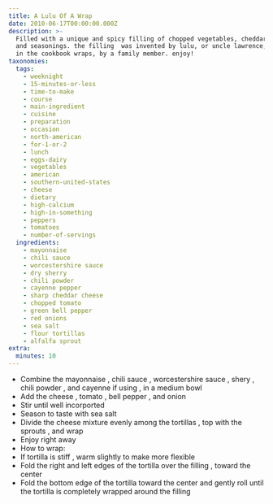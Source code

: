 ```yaml
---
title: A Lulu Of A Wrap
date: 2010-06-17T00:00:00.000Z
description: >-
  Filled with a unique and spicy filling of chopped vegetables, cheddar cheese,
  and seasonings. the filling  was invented by lulu, or uncle lawrence, and put
  in the cookbook wraps, by a family member. enjoy!
taxonomies:
  tags:
    - weeknight
    - 15-minutes-or-less
    - time-to-make
    - course
    - main-ingredient
    - cuisine
    - preparation
    - occasion
    - north-american
    - for-1-or-2
    - lunch
    - eggs-dairy
    - vegetables
    - american
    - southern-united-states
    - cheese
    - dietary
    - high-calcium
    - high-in-something
    - peppers
    - tomatoes
    - number-of-servings
  ingredients:
    - mayonnaise
    - chili sauce
    - worcestershire sauce
    - dry sherry
    - chili powder
    - cayenne pepper
    - sharp cheddar cheese
    - chopped tomato
    - green bell pepper
    - red onions
    - sea salt
    - flour tortillas
    - alfalfa sprout
extra:
  minutes: 10
---
```

 - Combine the mayonnaise , chili sauce , worcestershire sauce , shery , chili powder , and cayenne if using , in a medium bowl
 - Add the cheese , tomato , bell pepper , and onion
 - Stir until well incorported
 - Season to taste with sea salt
 - Divide the cheese mixture evenly among the tortillas , top with the sprouts , and wrap
 - Enjoy right away
 - How to wrap:
 - If tortilla is stiff , warm slightly to make more flexible
 - Fold the right and left edges of the tortilla over the filling , toward the center
 - Fold the bottom edge of the tortilla toward the center and gently roll until the tortilla is completely wrapped around the filling
